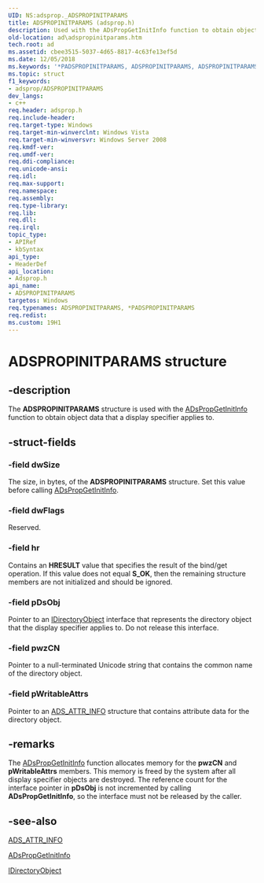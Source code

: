 ```yaml
---
UID: NS:adsprop._ADSPROPINITPARAMS
title: ADSPROPINITPARAMS (adsprop.h)
description: Used with the ADsPropGetInitInfo function to obtain object data that a display specifier applies to.
old-location: ad\adspropinitparams.htm
tech.root: ad
ms.assetid: cbee3515-5037-4d65-8817-4c63fe13ef5d
ms.date: 12/05/2018
ms.keywords: '*PADSPROPINITPARAMS, ADSPROPINITPARAMS, ADSPROPINITPARAMS structure [Active Directory], PADSPROPINITPARAMS, PADSPROPINITPARAMS structure pointer [Active Directory], _glines_adspropinitparams, ad.adspropinitparams, adsprop/ADSPROPINITPARAMS, adsprop/PADSPROPINITPARAMS'
ms.topic: struct
f1_keywords:
- adsprop/ADSPROPINITPARAMS
dev_langs:
- c++
req.header: adsprop.h
req.include-header: 
req.target-type: Windows
req.target-min-winverclnt: Windows Vista
req.target-min-winversvr: Windows Server 2008
req.kmdf-ver: 
req.umdf-ver: 
req.ddi-compliance: 
req.unicode-ansi: 
req.idl: 
req.max-support: 
req.namespace: 
req.assembly: 
req.type-library: 
req.lib: 
req.dll: 
req.irql: 
topic_type:
- APIRef
- kbSyntax
api_type:
- HeaderDef
api_location:
- Adsprop.h
api_name:
- ADSPROPINITPARAMS
targetos: Windows
req.typenames: ADSPROPINITPARAMS, *PADSPROPINITPARAMS
req.redist: 
ms.custom: 19H1
---
```


# ADSPROPINITPARAMS structure


## -description


The <b>ADSPROPINITPARAMS</b> structure is used with the <a href="https://docs.microsoft.com/windows/desktop/api/adsprop/nf-adsprop-adspropgetinitinfo">ADsPropGetInitInfo</a> function to obtain object data that a display specifier applies to.


## -struct-fields




### -field dwSize

The size, in bytes, of the <b>ADSPROPINITPARAMS</b> structure. Set this value before calling <a href="https://docs.microsoft.com/windows/desktop/api/adsprop/nf-adsprop-adspropgetinitinfo">ADsPropGetInitInfo</a>.


### -field dwFlags

Reserved.


### -field hr

Contains an <b>HRESULT</b> value that specifies the result of the bind/get operation. If this value does not equal <b>S_OK</b>, then the remaining structure members are not initialized and should be ignored.


### -field pDsObj

Pointer to an <a href="https://docs.microsoft.com/windows/desktop/api/iads/nn-iads-idirectoryobject">IDirectoryObject</a> interface that represents the directory object that the display specifier applies to. Do not release this interface.


### -field pwzCN

Pointer to a null-terminated Unicode string that contains the common name of the directory object.


### -field pWritableAttrs

Pointer to an <a href="https://docs.microsoft.com/windows/desktop/api/iads/ns-iads-ads_attr_info">ADS_ATTR_INFO</a> structure that contains attribute data for the directory object.


## -remarks



The <a href="https://docs.microsoft.com/windows/desktop/api/adsprop/nf-adsprop-adspropgetinitinfo">ADsPropGetInitInfo</a> function allocates memory  for the <b>pwzCN</b> and <b>pWritableAttrs</b> members. This memory is freed by the system after all display specifier objects are destroyed. The reference count for the interface pointer in <b>pDsObj</b> is not incremented by calling <b>ADsPropGetInitInfo</b>, so the interface must not be released by the caller.




## -see-also




<a href="https://docs.microsoft.com/windows/desktop/api/iads/ns-iads-ads_attr_info">ADS_ATTR_INFO</a>



<a href="https://docs.microsoft.com/windows/desktop/api/adsprop/nf-adsprop-adspropgetinitinfo">ADsPropGetInitInfo</a>



<a href="https://docs.microsoft.com/windows/desktop/api/iads/nn-iads-idirectoryobject">IDirectoryObject</a>
 

 

